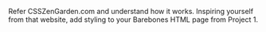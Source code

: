 Refer CSSZenGarden.com and understand how it works. Inspiring yourself from that website, add styling to your Barebones HTML page from Project 1.
